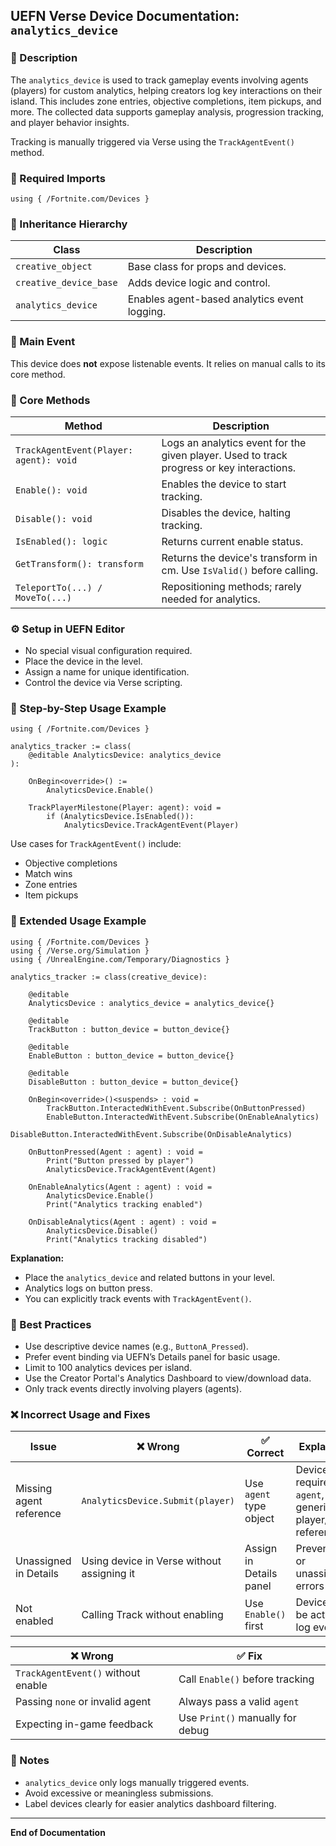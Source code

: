 ## UEFN Verse Device Documentation: `analytics_device`

### 🔹 Description
The `analytics_device` is used to track gameplay events involving agents (players) for custom analytics, helping creators log key interactions on their island. This includes zone entries, objective completions, item pickups, and more. The collected data supports gameplay analysis, progression tracking, and player behavior insights.

Tracking is manually triggered via Verse using the `TrackAgentEvent()` method.

### 🧱 Required Imports
```verse
using { /Fortnite.com/Devices }
```

### 🧬 Inheritance Hierarchy
| Class | Description |
|-------|-------------|
| `creative_object` | Base class for props and devices. |
| `creative_device_base` | Adds device logic and control. |
| `analytics_device` | Enables agent-based analytics event logging. |

### 🔁 Main Event
This device does **not** expose listenable events. It relies on manual calls to its core method.

### 🧰 Core Methods
| Method | Description |
|--------|-------------|
| `TrackAgentEvent(Player: agent): void` | Logs an analytics event for the given player. Used to track progress or key interactions. |
| `Enable(): void` | Enables the device to start tracking. |
| `Disable(): void` | Disables the device, halting tracking. |
| `IsEnabled(): logic` | Returns current enable status. |
| `GetTransform(): transform` | Returns the device's transform in cm. Use `IsValid()` before calling. |
| `TeleportTo(...) / MoveTo(...)` | Repositioning methods; rarely needed for analytics. |

### ⚙️ Setup in UEFN Editor
- No special visual configuration required.
- Place the device in the level.
- Assign a name for unique identification.
- Control the device via Verse scripting.

### 🚦 Step-by-Step Usage Example
```verse
using { /Fortnite.com/Devices }

analytics_tracker := class(
    @editable AnalyticsDevice: analytics_device
):

    OnBegin<override>() :=
        AnalyticsDevice.Enable()

    TrackPlayerMilestone(Player: agent): void =
        if (AnalyticsDevice.IsEnabled()):
            AnalyticsDevice.TrackAgentEvent(Player)
```
Use cases for `TrackAgentEvent()` include:
- Objective completions
- Match wins
- Zone entries
- Item pickups

### 🧰 Extended Usage Example
```verse
using { /Fortnite.com/Devices }
using { /Verse.org/Simulation }
using { /UnrealEngine.com/Temporary/Diagnostics }

analytics_tracker := class(creative_device):

    @editable
    AnalyticsDevice : analytics_device = analytics_device{}

    @editable
    TrackButton : button_device = button_device{}

    @editable
    EnableButton : button_device = button_device{}

    @editable
    DisableButton : button_device = button_device{}

    OnBegin<override>()<suspends> : void =
        TrackButton.InteractedWithEvent.Subscribe(OnButtonPressed)
        EnableButton.InteractedWithEvent.Subscribe(OnEnableAnalytics)
        DisableButton.InteractedWithEvent.Subscribe(OnDisableAnalytics)

    OnButtonPressed(Agent : agent) : void =
        Print("Button pressed by player")
        AnalyticsDevice.TrackAgentEvent(Agent)

    OnEnableAnalytics(Agent : agent) : void =
        AnalyticsDevice.Enable()
        Print("Analytics tracking enabled")

    OnDisableAnalytics(Agent : agent) : void =
        AnalyticsDevice.Disable()
        Print("Analytics tracking disabled")
```
**Explanation:**
- Place the `analytics_device` and related buttons in your level.
- Analytics logs on button press.
- You can explicitly track events with `TrackAgentEvent()`.

### 🧠 Best Practices
- Use descriptive device names (e.g., `ButtonA_Pressed`).
- Prefer event binding via UEFN’s Details panel for basic usage.
- Limit to 100 analytics devices per island.
- Use the Creator Portal's Analytics Dashboard to view/download data.
- Only track events directly involving players (agents).

### ❌ Incorrect Usage and Fixes
| Issue | ❌ Wrong | ✅ Correct | Explanation |
|-------|----------|-------------|-------------|
| Missing agent reference | `AnalyticsDevice.Submit(player)` | Use `agent` type object | Devices require `agent`, not generic player/device references |
| Unassigned in Details | Using device in Verse without assigning it | Assign in Details panel | Prevents nil or unassigned errors |
| Not enabled | Calling Track without enabling | Use `Enable()` first | Device must be active to log events |

| ❌ Wrong | ✅ Fix |
|----------|---------|
| `TrackAgentEvent()` without enable | Call `Enable()` before tracking |
| Passing `none` or invalid agent | Always pass a valid `agent` |
| Expecting in-game feedback | Use `Print()` manually for debug |

### 📌 Notes
- `analytics_device` only logs manually triggered events.
- Avoid excessive or meaningless submissions.
- Label devices clearly for easier analytics dashboard filtering.

---
**End of Documentation**

